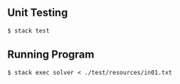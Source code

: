 

## Unit Testing

```
$ stack test
```


## Running Program

```
$ stack exec solver < ./test/resources/in01.txt
```
